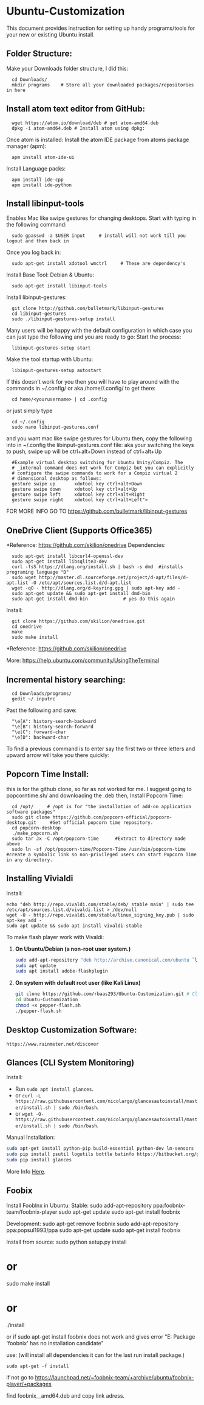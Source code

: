 # Ubuntu-Customization
This document provides instruction for setting up handy programs/tools for your new or existing Ubuntu install. 
## Folder Structure:
Make your Downloads folder structure, I did this:

      cd Downloads/
      mkdir programs    # Store all your downloaded packages/repositories in here


## Install atom text editor from GitHub:


      wget https://atom.io/download/deb # get atom-amd64.deb
      dpkg -i atom-amd64.deb # Install atom using dpkg:

Once atom is installed:
Install the atom IDE package from atoms package manager (apm):

      apm install atom-ide-ui
Install Language packs:

      apm install ide-cpp
      apm install ide-python

## Install libinput-tools
Enables Mac like swipe gestures for changing desktops.
Start with typing in the following command: 

      sudo gpasswd -a $USER input     # install will not work till you logout and then back in
Once you log back in:

      sudo apt-get install xdotool wmctrl     # These are dependency's
Install Base Tool:
Debian & Ubuntu:

      sudo apt-get install libinput-tools
Install libinput-gestures:

      git clone http://github.com/bulletmark/libinput-gestures
      cd libinput-gestures
      sudo ./libinput-gestures-setup install
Many users will be happy with the default configuration in which case you can just type the following and you are ready to go:
Start the process:

      libinput-gestures-setup start
Make the tool startup with Ubuntu:

      libinput-gestures-setup autostart

If this doesn't work for you then you will have to play around with the commands in ~/.config/ or aka /home/<yourusername>/.config/
to get there:

      cd home/<yourusername> | cd .config
or just simply type

      cd ~/.config
      sudo nano libinput-gestures.conf
and you want mac like swipe gestures for Ubuntu then,
copy the following into in ~/.config the libinput-gestures.conf file: aka your switching the keys to push, swipe up will be ctrl+alt+Down instead of ctrl+alt+Up

      #Example virtual desktop switching for Ubuntu Unity/Compiz. The
      # _internal command does not work for Compiz but you can explicitly
      # configure the swipe commands to work for a Compiz virtual 2
      # dimensional desktop as follows:
      gesture swipe up       xdotool key ctrl+alt+Down
      gesture swipe down     xdotool key ctrl+alt+Up
      gesture swipe left     xdotool key ctrl+alt+Right
      gesture swipe right    xdotool key ctrl+alt+Left">

FOR MORE INFO GO TO https://github.com/bulletmark/libinput-gestures



## OneDrive Client (Supports Office365)
*Reference: https://github.com/skilion/onedrive
Dependencies:

      sudo apt-get install libcurl4-openssl-dev
      sudo apt-get install libsqlite3-dev
      curl -fsS https://dlang.org/install.sh | bash -s dmd  #installs programing language "D"
      sudo wget http://master.dl.sourceforge.net/project/d-apt/files/d-apt.list -O /etc/apt/sources.list.d/d-apt.list
      wget -qO - http://dlang.org/d-keyring.gpg | sudo apt-key add -
      sudo apt-get update && sudo apt-get install dmd-bin
      sudo apt-get install dmd-bin             # yes do this again

Install:

      git clone https://github.com/skilion/onedrive.git
      cd onedrive
      make
      sudo make install

*Reference: https://github.com/skilion/onedrive

More: https://help.ubuntu.com/community/UsingTheTerminal

## Incremental history searching:

      cd Downloads/programs/
      gedit ~/.inputrc

Past the following and save:

      "\e[A": history-search-backward
      "\e[B": history-search-forward
      "\e[C": forward-char
      "\e[D": backward-char

To find a previous command is to enter say the first two or three letters and upward arrow will take you there quickly:

## Popcorn Time Install:
this is for the github clone, so far as not worked for me.
I suggest going to popcorntime.sh/ and downloading the .deb
then,
Install Popcorn Time:

      cd /opt/     # /opt is for "the installation of add-on application software packages"
      sudo git clone https://github.com/popcorn-official/popcorn-desktop.git     #Get official popcorn time repository.
      cd popcorn-desktop
      ./make_popcorn.sh
      sudo tar Jx -C /opt/popcorn-time      #Extract to directory made above
      sudo ln -sf /opt/popcorn-time/Popcorn-Time /usr/bin/popcorn-time      #create a symbolic link so non-privileged users can start Popcorn Time in any directory.
## Installing Vivialdi
Install:
```Shell
echo "deb http://repo.vivaldi.com/stable/deb/ stable main" | sudo tee /etc/apt/sources.list.d/vivaldi.list > /dev/null
wget -O - http://repo.vivaldi.com/stable/linux_signing_key.pub | sudo apt-key add -
sudo apt update && sudo apt install vivaldi-stable
```

To make flash player work with Vivaldi:

1. **On Ubuntu/Debian (a non-root user system.)**
	```Bash
	sudo add-apt-repository "deb http://archive.canonical.com/ubuntu `lsb_release -cs` partner"
	sudo apt update
	sudo apt install adobe-flashplugin
	```
2. **On system with default root user (like Kali Linux)**
	```Bash
	git clone https://github.com/rbaas293/Ubuntu-Customization.git # Clone this Repo
	cd Ubuntu-Customization
	chmod +x pepper-flash.sh
	./pepper-flash.sh
	```
## Desktop Customization Software:

	https://www.rainmeter.net/discover
	
## Glances (CLI System Monitoring)

Install:
* Run `sudo apt install glances`.
* or `curl -L https://raw.githubusercontent.com/nicolargo/glancesautoinstall/master/install.sh | sudo /bin/bash`.
* or `wget -O- https://raw.githubusercontent.com/nicolargo/glancesautoinstall/master/install.sh | sudo /bin/bash`.

Manual Installation:
```Bash
sudo apt-get install python-pip build-essential python-dev lm-sensors
sudo pip install psutil logutils bottle batinfo https://bitbucket.org/gleb_zhulik/py3sensors/get/tip.tar.gz zeroconf netifaces pymdstat influxdb elasticsearch potsdb statsd pystache docker-py pysnmp pika py-cpuinfo bernhard
sudo pip install glances
```	
More Info [Here](https://askubuntu.com/questions/293426/system-monitoring-tools-for-ubuntu).

## Foobix
Install Fooblnx in Ubuntu:
Stable:
sudo add-apt-repository ppa:foobnix-team/foobnix-player
sudo apt-get update
sudo apt-get install foobnix

Development:
sudo apt-get remove foobnix
sudo add-apt-repository ppa:popsul1993/ppa
sudo apt-get update
sudo apt-get install foobnix

Install from source:
sudo python setup.py install
# or
sudo make install
# or
./install

or if sudo apt-get install foobnix does not work and gives error "E: Package 'foobnix' has no installation candidate"

use: (will install all dependencies it can for the last run install package.)

	sudo apt-get -f install

if not go to <https://launchpad.net/~foobnix-team/+archive/ubuntu/foobnix-player/+packages>

find foobnix_<VERSION>_amd64.deb and copy link adress.

##
